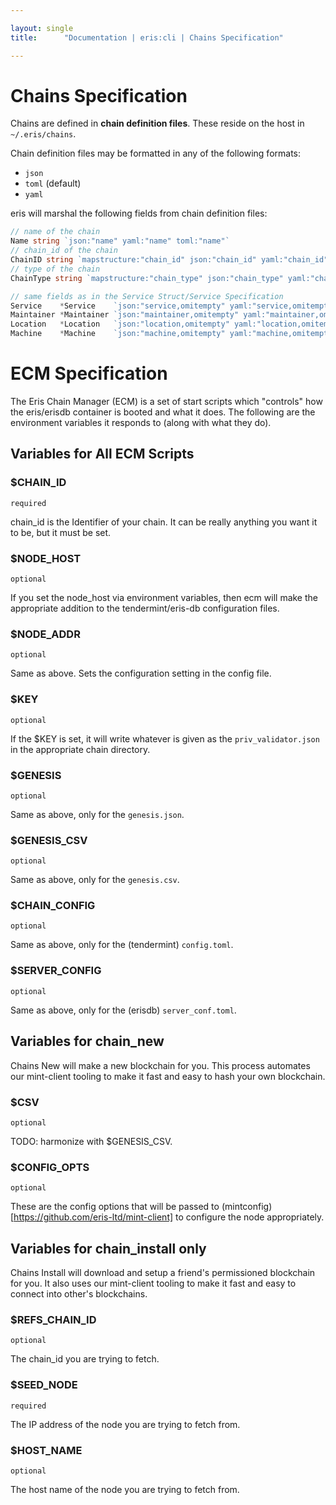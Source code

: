 ```yaml
---

layout: single
title:      "Documentation | eris:cli | Chains Specification"

---
```


# Chains Specification

Chains are defined in **chain definition files**. These reside on the host in `~/.eris/chains`.

Chain definition files may be formatted in any of the following formats:

* `json`
* `toml` (default)
* `yaml`

eris will marshal the following fields from chain definition files:

```go
// name of the chain
Name string `json:"name" yaml:"name" toml:"name"`
// chain_id of the chain
ChainID string `mapstructure:"chain_id" json:"chain_id" yaml:"chain_id" toml:"chain_id"`
// type of the chain
ChainType string `mapstructure:"chain_type" json:"chain_type" yaml:"chain_type" toml:"chain_type"`

// same fields as in the Service Struct/Service Specification
Service    *Service    `json:"service,omitempty" yaml:"service,omitempty" toml:"service,omitempty"`
Maintainer *Maintainer `json:"maintainer,omitempty" yaml:"maintainer,omitempty" toml:"maintainer,omitempty"`
Location   *Location   `json:"location,omitempty" yaml:"location,omitempty" toml:"location,omitempty"`
Machine    *Machine    `json:"machine,omitempty" yaml:"machine,omitempty" toml:"machine,omitempty"`
```

# ECM Specification

The Eris Chain Manager (ECM) is a set of start scripts which "controls" how the eris/erisdb container is booted and what it does. The following are the environment variables it responds to (along with what they do).

## Variables for **All** ECM Scripts

### $CHAIN_ID

`required`

chain_id is the Identifier of your chain. It can be really anything you want it to be, but it must be set.

### $NODE_HOST

`optional`

If you set the node_host via environment variables, then ecm will make the appropriate addition to the tendermint/eris-db configuration files.

### $NODE_ADDR

`optional`

Same as above. Sets the configuration setting in the config file.

### $KEY

`optional`

If the $KEY is set, it will write whatever is given as the `priv_validator.json` in the appropriate chain directory.

### $GENESIS

`optional`

Same as above, only for the `genesis.json`.

### $GENESIS_CSV

`optional`

Same as above, only for the `genesis.csv`.

### $CHAIN_CONFIG

`optional`

Same as above, only for the (tendermint) `config.toml`.

### $SERVER_CONFIG

`optional`

Same as above, only for the (erisdb) `server_conf.toml`.

## Variables for **chain_new**

Chains New will make a new blockchain for you. This process automates our mint-client tooling to make it fast and easy to hash your own blockchain.

### $CSV

`optional`

TODO: harmonize with $GENESIS_CSV.

### $CONFIG_OPTS

`optional`

These are the config options that will be passed to (mintconfig)[https://github.com/eris-ltd/mint-client] to configure the node appropriately.

## Variables for **chain_install** only

Chains Install will download and setup a friend's permissioned blockchain for you. It also uses our mint-client tooling to make it fast and easy to connect into other's blockchains.

### $REFS_CHAIN_ID

`optional`

The chain_id you are trying to fetch.

### $SEED_NODE

`required`

The IP address of the node you are trying to fetch from.

### $HOST_NAME

`optional`

The host name of the node you are trying to fetch from.

